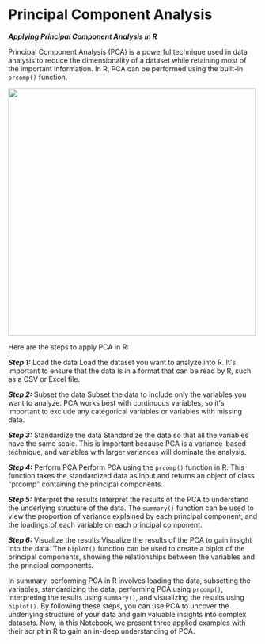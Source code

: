 # Principal Component Analysis

***Applying Principal Component Analysis in R***

Principal Component Analysis (PCA) is a powerful technique used in data analysis to reduce the dimensionality of a dataset while retaining most of the important information. In R, PCA can be performed using the built-in `prcomp()` function.

<img src="https://media.licdn.com/dms/image/D4D12AQF61SUXClGqIg/article-cover_image-shrink_720_1280/0/1660108512262?e=2147483647&v=beta&t=2mC01TbYrQJMHx9HYFgcfbg7cr44grRjFGr8TKMPmSI" width="500">

Here are the steps to apply PCA in R:

***Step 1:*** Load the data
Load the dataset you want to analyze into R. It's important to ensure that the data is in a format that can be read by R, such as a CSV or Excel file.

***Step 2:*** Subset the data
Subset the data to include only the variables you want to analyze. PCA works best with continuous variables, so it's important to exclude any categorical variables or variables with missing data.

***Step 3:*** Standardize the data
Standardize the data so that all the variables have the same scale. This is important because PCA is a variance-based technique, and variables with larger variances will dominate the analysis.

***Step 4:*** Perform PCA
Perform PCA using the `prcomp()` function in R. This function takes the standardized data as input and returns an object of class "prcomp" containing the principal components.

***Step 5:*** Interpret the results
Interpret the results of the PCA to understand the underlying structure of the data. The `summary()` function can be used to view the proportion of variance explained by each principal component, and the loadings of each variable on each principal component.

***Step 6:*** Visualize the results
Visualize the results of the PCA to gain insight into the data. The `biplot()` function can be used to create a biplot of the principal components, showing the relationships between the variables and the principal components.

In summary, performing PCA in R involves loading the data, subsetting the variables, standardizing the data, performing PCA using `prcomp()`, interpreting the results using `summary()`, and visualizing the results using `biplot()`. By following these steps, you can use PCA to uncover the underlying structure of your data and gain valuable insights into complex datasets. Now, in this Notebook, we present three applied examples with their script in R to gain an in-deep understanding of PCA.  
